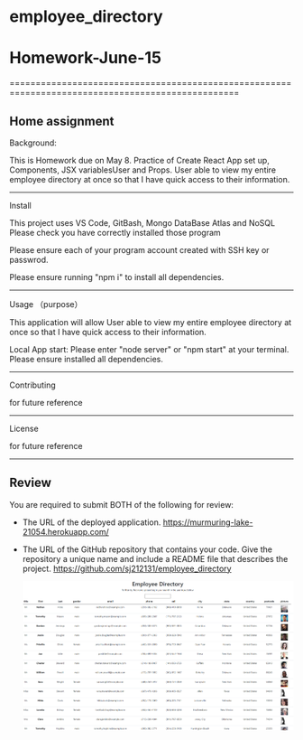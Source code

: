 # employee_directory

# Homework-June-15

==================================================================================================

## Home assignment

Background:

This is Homework due on May 8. Practice of Create React App set up, Components, JSX variablesUser and Props. User able to view my entire employee directory at once so that I have quick access to their information.

---

Install

This project uses VS Code, GitBash, Mongo DataBase Atlas and NoSQL Please check you have correctly installed those program

Please ensure each of your program account created with SSH key or passwrod.

Please ensure running "npm i" to install all dependencies.

---

Usage （purpose）

This application will allow User able to view my entire employee directory at once so that I have quick access to their information.

Local App start: Please enter "node server" or "npm start" at your terminal. Please ensure installed all dependencies.

---

Contributing

for future reference

---

License

for future reference

---

## Review

You are required to submit BOTH of the following for review:

- The URL of the deployed application.
  https://murmuring-lake-21054.herokuapp.com/
- The URL of the GitHub repository that contains your code. Give the repository a unique name and include a README file that describes the project.
  https://github.com/sj212131/employee_directory

  ![screenshot](./screenshot/ss1.png)

